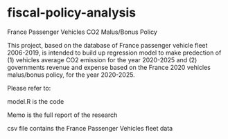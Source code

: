 # fiscal-policy-analysis
France Passenger Vehicles CO2 Malus/Bonus Policy 


This project, based on the database of France passenger vehicle fleet 2006-2019, is intended to build up regression model to make predection of (1) vehicles average CO2 emission for the year 2020-2025 and (2) governments revenue and expense based on the France 2020 vehicles malus/bonus policy, for the year 2020-2025.


Please refer to:

model.R is the code 

Memo is the full report of the research

csv file contains the France Passenger Vehicles fleet data
